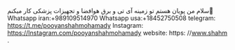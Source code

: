 سلام من پویان هستم تو زمینه آی تی و برق هوافضا و تجهیزات پزشکی کار میکنم👋 
Whatsapp iran:+989109514970
Whatsapp usa:+18452750508 
telegram: https://t.me/pooyanshahmohamady 
Instagram: https://Instagram.com/pooyanshahmohamady 
website: https: //www.shahm .

<!--
**Pooyanshahmohamady/Pooyanshahmohamady** is a ✨ _special_ ✨ repository because its `README.md` (this file) appears on your GitHub profile.

Here are some ideas to get you started:

- 🔭 I’m currently working on ...
- 🌱 I’m currently learning ...
- 👯 I’m looking to collaborate on ...
- 🤔 I’m looking for help with ...
- 💬 Ask me about ...
- 📫 How to reach me: ...
- 😄 Pronouns: ...
- ⚡ Fun fact: ...
-->
